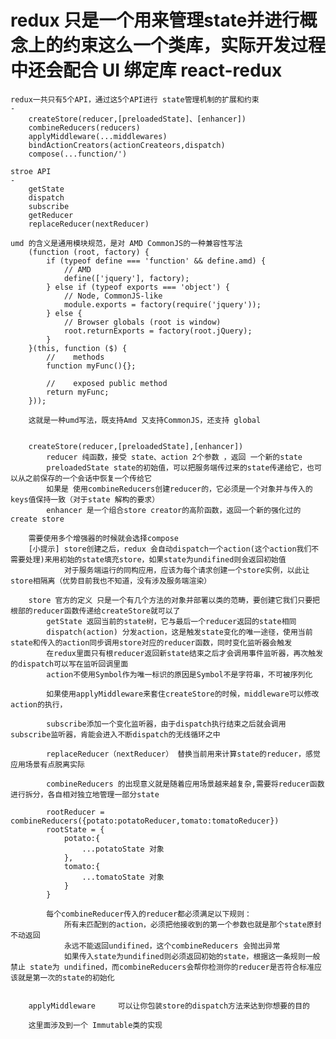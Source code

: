 redux 只是一个用来管理state并进行概念上的约束这么一个类库，实际开发过程中还会配合 UI 绑定库 react-redux
=
    redux一共只有5个API，通过这5个API进行 state管理机制的扩展和约束
    -
        createStore(reducer,[preloadedState]、[enhancer])
        combineReducers(reducers)
        applyMiddleware(...middlewares)
        bindActionCreators(actionCreateors,dispatch)
        compose(...function/')

    stroe API
    -
        getState
        dispatch
        subscribe
        getReducer
        replaceReducer(nextReducer)

    umd 的含义是通用模块规范，是对 AMD CommonJS的一种兼容性写法
        (function (root, factory) {
            if (typeof define === 'function' && define.amd) {
                // AMD
                define(['jquery'], factory);
            } else if (typeof exports === 'object') {
                // Node, CommonJS-like
                module.exports = factory(require('jquery'));
            } else {
                // Browser globals (root is window)
                root.returnExports = factory(root.jQuery);
            }
        }(this, function ($) {
            //    methods
            function myFunc(){};

            //    exposed public method
            return myFunc;
        }));

        这就是一种umd写法，既支持Amd 又支持CommonJS，还支持 global


        createStore(reducer,[preloadedState],[enhancer])
            reducer 纯函数，接受 state、action 2个参数 ，返回 一个新的state
            preloadedState state的初始值，可以把服务端传过来的state传递给它，也可以从之前保存的一个会话中恢复一个传给它
            如果是 使用combineReducers创建reducer的，它必须是一个对象并与传入的keys值保持一致（对于state 解构的要求）
            enhancer 是一个组合store creator的高阶函数，返回一个新的强化过的create store

        需要使用多个增强器的时候就会选择compose
        [小提示] store创建之后，redux 会自动dispatch一个action(这个action我们不需要处理)来用初始的state填充store，如果state为undifined则会返回初始值
                对于服务端运行的同构应用，应该为每个请求创建一个store实例，以此让store相隔离（优势目前我也不知道，没有涉及服务端渲染）

        store 官方的定义 只是一个有几个方法的对象并部署以类的范畴，要创建它我们只要把根部的reducer函数传递给createStore就可以了
            getState 返回当前的state树，它与最后一个reducer返回的state相同
            dispatch(action) 分发action，这是触发state变化的唯一途径，使用当前state和传入的action同步调用store对应的reducer函数，同时变化监听器会触发
            在redux里面只有根reducer返回新state结束之后才会调用事件监听器，再次触发的dispatch可以写在监听回调里面
            action不使用Symbol作为唯一标识的原因是Symbol不是字符串，不可被序列化

            如果使用applyMiddleware来套住createStore的时候，middleware可以修改action的执行，

            subscribe添加一个变化监听器，由于dispatch执行结束之后就会调用subscribe监听器，肯能会进入不断dispatch的无线循环之中

            replaceReducer（nextReducer） 替换当前用来计算state的reducer，感觉应用场景有点脱离实际

            combineReducers 的出现意义就是随着应用场景越来越复杂,需要将reducer函数进行拆分，各自相对独立地管理一部分state

            rootReducer = combineReducers({potato:potatoReducer,tomato:tomatoReducer})
            rootState = {
                potato:{
                    ...potatoState 对象
                },
                tomato:{
                    ...tomatoState 对象
                }
            }

            每个combineReducer传入的reducer都必须满足以下规则：
                所有未匹配到的action，必须把他接收到的第一个参数也就是那个state原封不动返回
                永远不能返回undifined，这个combineReducers 会抛出异常
                如果传入state为undifined则必须返回初始的state，根据这一条规则一般禁止 state为 undifined，而combineReducers会帮你检测你的reducer是否符合标准应该就是第一次的state的初始化


        applyMiddleware     可以让你包装store的dispatch方法来达到你想要的目的

        这里面涉及到一个 Immutable类的实现

